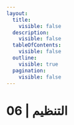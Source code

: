 ```yaml
---
layout:
  title:
    visible: false
  description:
    visible: false
  tableOfContents:
    visible: false
  outline:
    visible: true
  pagination:
    visible: false
---
```


# 06 | التنظيم
